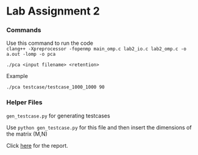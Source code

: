 # Lab Assignment 2

### Commands

Use this command to run the code </br>
`clang++ -Xpreprocessor -fopenmp main_omp.c lab2_io.c lab2_omp.c -o a.out -lomp -o pca`</br>

`./pca <input filename> <retention>`</br>

Example </br>

`./pca testcase/testcase_1000_1000 90`

### Helper Files
`gen_testcase.py` for generating testcases</br>

Use `python gen_testcase.py` for this file and then insert the dimensions of the matrix (M,N)</br>

Click [here](https://docs.google.com/document/d/1fwzwkMpfww25CdeVmkaCUORacjH0btD-4ZK7MENcGWg/edit) for the report.</br>